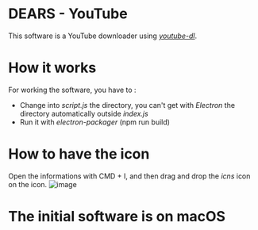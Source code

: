# DEARS - YouTube

This software is a YouTube downloader using [*youtube-dl*](https://github.com/ytdl-org/youtube-dl).

# How it works

For working the software, you have to : 

- Change into *script.js* the directory, you can't get with *Electron* the directory automatically outside *index.js*
- Run it with *electron-packager* (npm run build)

# How to have the icon

Open the informations with CMD + I, and then drag and drop the *icns* icon on the icon.
![image](https://cdn.discordapp.com/attachments/573915112440594432/740266008215945417/Capture_decran_2020-08-04_a_19.50.47.png)

# The initial software is on macOS